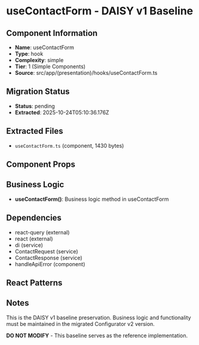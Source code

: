 # useContactForm - DAISY v1 Baseline

## Component Information

- **Name**: useContactForm
- **Type**: hook
- **Complexity**: simple
- **Tier**: 1 (Simple Components)
- **Source**: src/app/(presentation)/hooks/useContactForm.ts

## Migration Status

- **Status**: pending
- **Extracted**: 2025-10-24T05:10:36.176Z

## Extracted Files

- `useContactForm.ts` (component, 1430 bytes)

## Component Props



## Business Logic

- **useContactForm()**: Business logic method in useContactForm

## Dependencies

- react-query (external)
- react (external)
- di (service)
- ContactRequest (service)
- ContactResponse (service)
- handleApiError (component)

## React Patterns



## Notes

This is the DAISY v1 baseline preservation. Business logic and functionality
must be maintained in the migrated Configurator v2 version.

**DO NOT MODIFY** - This baseline serves as the reference implementation.
